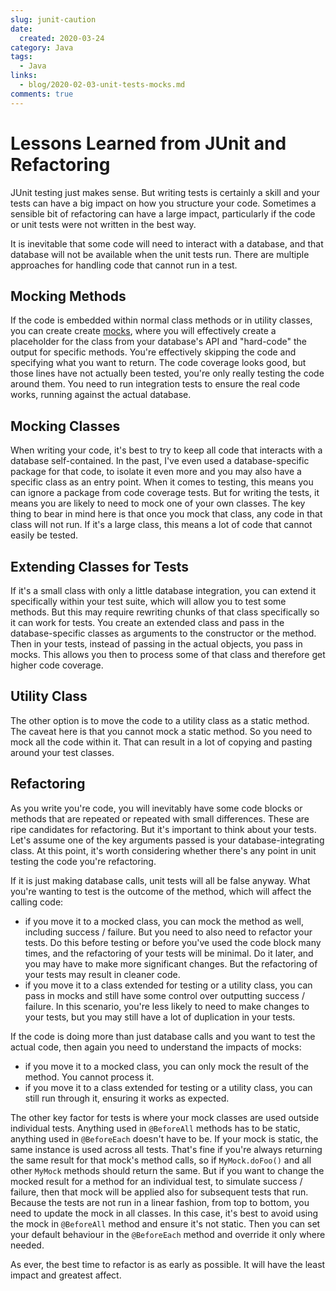 ```yaml
---
slug: junit-caution
date: 
  created: 2020-03-24
category: Java
tags: 
  - Java
links:
  - blog/2020-02-03-unit-tests-mocks.md
comments: true
---
```

# Lessons Learned from JUnit and Refactoring

JUnit testing just makes sense. But writing tests is certainly a skill and your tests can have a big impact on how you structure your code. Sometimes a sensible bit of refactoring can have a large impact, particularly if the code or unit tests were not written in the best way.

It is inevitable that some code will need to interact with a database, and that database will not be available when the unit tests run. There are multiple approaches for handling code that cannot run in a test.

<!-- more -->

## Mocking Methods

If the code is embedded within normal class methods or in utility classes, you can create create [mocks](./2020-02-03-unit-tests-mocks.md), where you will effectively create a placeholder for the class from your database's API and "hard-code" the output for specific methods. You're effectively skipping the code and specifying what you want to return. The code coverage looks good, but those lines have not actually been tested, you're only really testing the code around them. You need to run integration tests to ensure the real code works, running against the actual database.

## Mocking Classes

When writing your code, it's best to try to keep all code that interacts with a database self-contained. In the past, I've even used a database-specific package for that code, to isolate it even more and you may also have a specific class as an entry point. When it comes to testing, this means you can ignore a package from code coverage tests. But for writing the tests, it means you are likely to need to mock one of your own classes. The key thing to bear in mind here is that once you mock that class, any code in that class will not run. If it's a large class, this means a lot of code that cannot easily be tested.

## Extending Classes for Tests

If it's a small class with only a little database integration, you can extend it specifically within your test suite, which will allow you to test some methods. But this may require rewriting chunks of that class specifically so it can work for tests. You create an extended class and pass in the database-specific classes as arguments to the constructor or the method. Then in your tests, instead of passing in the actual objects, you pass in mocks. This allows you then to process some of that class and therefore get higher code coverage.

## Utility Class

The other option is to move the code to a utility class as a static method. The caveat here is that you cannot mock a static method. So you need to mock all the code within it. That can result in a lot of copying and pasting around your test classes.

## Refactoring

As you write you're code, you will inevitably have some code blocks or methods that are repeated or repeated with small differences. These are ripe candidates for refactoring. But it's important to think about your tests. Let's assume one of the key arguments passed is your database-integrating class. At this point, it's worth considering whether there's any point in unit testing the code you're refactoring.

If it is just making database calls, unit tests will all be false anyway. What you're wanting to test is the outcome of the method, which will affect the calling code:

- if you move it to a mocked class, you can mock the method as well, including success / failure. But you need to also need to refactor your tests. Do this before testing or before you've used the code block many times, and the refactoring of your tests will be minimal. Do it later, and you may have to make more significant changes. But the refactoring of your tests may result in cleaner code.
- if you move it to a class extended for testing or a utility class, you can pass in mocks and still have some control over outputting success / failure. In this scenario, you're less likely to need to make changes to your tests, but you may still have a lot of duplication in your tests.

If the code is doing more than just database calls and you want to test the actual code, then again you need to understand the impacts of mocks:

- if you move it to a mocked class, you can only mock the result of the method. You cannot process it.
- if you move it to a class extended for testing or a utility class, you can still run through it, ensuring it works as expected.

The other key factor for tests is where your mock classes are used outside individual tests. Anything used in `@BeforeAll` methods has to be static, anything used in `@BeforeEach` doesn't have to be. If your mock is static, the same instance is used across all tests. That's fine if you're always returning the same result for that mock's method calls, so if `MyMock.doFoo()` and all other `MyMock` methods should return the same. But if you want to change the mocked result for a method for an individual test, to simulate success / failure, then that mock will be applied also for subsequent tests that run. Because the tests are not run in a linear fashion, from top to bottom, you need to update the mock in all classes. In this case, it's best to avoid using the mock in `@BeforeAll` method and ensure it's not static. Then you can set your default behaviour in the `@BeforeEach` method and override it only where needed.

As ever, the best time to refactor is as early as possible. It will have the least impact and greatest affect.